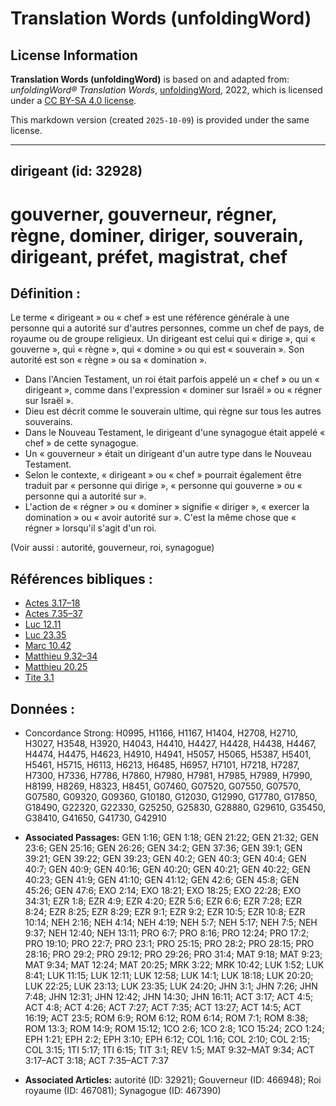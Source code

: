 # Translation Words (unfoldingWord)

## License Information

**Translation Words (unfoldingWord)** is based on and adapted from: _unfoldingWord® Translation Words_, [unfoldingWord](https://unfoldingword.org/utw), 2022, which is licensed under a [CC BY-SA 4.0 license](https://creativecommons.org/licenses/by-sa/4.0/legalcode.en).

This markdown version (created `2025-10-09`) is provided under the same license.



--------------------------------

## dirigeant (id: 32928)

gouverner, gouverneur, régner, règne, dominer, diriger, souverain, dirigeant, préfet, magistrat, chef
=====================================================================================================

Définition :
------------

Le terme « dirigeant » ou « chef » est une référence générale à une personne qui a autorité sur d'autres personnes, comme un chef de pays, de royaume ou de groupe religieux. Un dirigeant est celui qui « dirige », qui « gouverne », qui « règne », qui « domine » ou qui est « souverain ». Son autorité est son « règne » ou sa « domination ».

* Dans l'Ancien Testament, un roi était parfois appelé un « chef » ou un « dirigeant », comme dans l'expression « dominer sur Israël » ou « régner sur Israël ».
* Dieu est décrit comme le souverain ultime, qui règne sur tous les autres souverains.
* Dans le Nouveau Testament, le dirigeant d'une synagogue était appelé « chef » de cette synagogue.
* Un « gouverneur » était un dirigeant d'un autre type dans le Nouveau Testament.
* Selon le contexte, « dirigeant » ou « chef » pourrait également être traduit par « personne qui dirige », « personne qui gouverne » ou « personne qui a autorité sur ».
* L'action de « régner » ou « dominer » signifie « diriger », « exercer la domination » ou « avoir autorité sur ». C'est la même chose que « régner » lorsqu'il s'agit d'un roi.

(Voir aussi : autorité, gouverneur, roi, synagogue)

Références bibliques :
----------------------

* [Actes 3\.17–18](https://ref.ly/Acts3:17-Acts3:18)
* [Actes 7\.35–37](https://ref.ly/Acts7:35-Acts7:37)
* [Luc 12\.11](https://ref.ly/Luke12:11)
* [Luc 23\.35](https://ref.ly/Luke23:35)
* [Marc 10\.42](https://ref.ly/Mark10:42)
* [Matthieu 9\.32–34](https://ref.ly/Matt9:32-Matt9:34)
* [Matthieu 20\.25](https://ref.ly/Matt20:25)
* [Tite 3\.1](https://ref.ly/Titus3:1)

Données :
---------

* Concordance Strong: H0995, H1166, H1167, H1404, H2708, H2710, H3027, H3548, H3920, H4043, H4410, H4427, H4428, H4438, H4467, H4474, H4475, H4623, H4910, H4941, H5057, H5065, H5387, H5401, H5461, H5715, H6113, H6213, H6485, H6957, H7101, H7218, H7287, H7300, H7336, H7786, H7860, H7980, H7981, H7985, H7989, H7990, H8199, H8269, H8323, H8451, G07460, G07520, G07550, G07570, G07580, G09320, G09360, G10180, G12030, G12990, G17780, G17850, G18490, G22320, G22330, G25250, G25830, G28880, G29610, G35450, G38410, G41650, G41730, G42910

* **Associated Passages:** GEN 1:16; GEN 1:18; GEN 21:22; GEN 21:32; GEN 23:6; GEN 25:16; GEN 26:26; GEN 34:2; GEN 37:36; GEN 39:1; GEN 39:21; GEN 39:22; GEN 39:23; GEN 40:2; GEN 40:3; GEN 40:4; GEN 40:7; GEN 40:9; GEN 40:16; GEN 40:20; GEN 40:21; GEN 40:22; GEN 40:23; GEN 41:9; GEN 41:10; GEN 41:12; GEN 42:6; GEN 45:8; GEN 45:26; GEN 47:6; EXO 2:14; EXO 18:21; EXO 18:25; EXO 22:28; EXO 34:31; EZR 1:8; EZR 4:9; EZR 4:20; EZR 5:6; EZR 6:6; EZR 7:28; EZR 8:24; EZR 8:25; EZR 8:29; EZR 9:1; EZR 9:2; EZR 10:5; EZR 10:8; EZR 10:14; NEH 2:16; NEH 4:14; NEH 4:19; NEH 5:7; NEH 5:17; NEH 7:5; NEH 9:37; NEH 12:40; NEH 13:11; PRO 6:7; PRO 8:16; PRO 12:24; PRO 17:2; PRO 19:10; PRO 22:7; PRO 23:1; PRO 25:15; PRO 28:2; PRO 28:15; PRO 28:16; PRO 29:2; PRO 29:12; PRO 29:26; PRO 31:4; MAT 9:18; MAT 9:23; MAT 9:34; MAT 12:24; MAT 20:25; MRK 3:22; MRK 10:42; LUK 1:52; LUK 8:41; LUK 11:15; LUK 12:11; LUK 12:58; LUK 14:1; LUK 18:18; LUK 20:20; LUK 22:25; LUK 23:13; LUK 23:35; LUK 24:20; JHN 3:1; JHN 7:26; JHN 7:48; JHN 12:31; JHN 12:42; JHN 14:30; JHN 16:11; ACT 3:17; ACT 4:5; ACT 4:8; ACT 4:26; ACT 7:27; ACT 7:35; ACT 13:27; ACT 14:5; ACT 16:19; ACT 23:5; ROM 6:9; ROM 6:12; ROM 6:14; ROM 7:1; ROM 8:38; ROM 13:3; ROM 14:9; ROM 15:12; 1CO 2:6; 1CO 2:8; 1CO 15:24; 2CO 1:24; EPH 1:21; EPH 2:2; EPH 3:10; EPH 6:12; COL 1:16; COL 2:10; COL 2:15; COL 3:15; 1TI 5:17; 1TI 6:15; TIT 3:1; REV 1:5; MAT 9:32–MAT 9:34; ACT 3:17–ACT 3:18; ACT 7:35–ACT 7:37
* **Associated Articles:** autorité (ID: 32921); Gouverneur (ID: 466948); Roi royaume (ID: 467081); Synagogue (ID: 467390)

